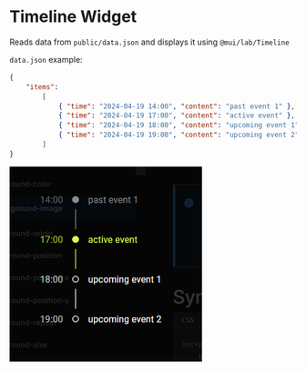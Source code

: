 # Timeline Widget

Reads data from `public/data.json` and displays it using `@mui/lab/Timeline`

`data.json` example:

```json
{
    "items":
        [
            { "time": "2024-04-19 14:00", "content": "past event 1" },
            { "time": "2024-04-19 17:00", "content": "active event" },
            { "time": "2024-04-19 18:00", "content": "upcoming event 1" },
            { "time": "2024-04-19 19:00", "content": "upcoming event 2" }
        ]
}
```

![This how it looks](assets/example.png)